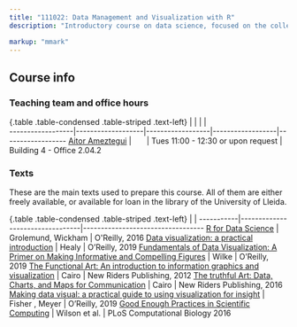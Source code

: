 ```yaml
---
title: "111022: Data Management and Visualization with R"
description: "Introductory course on data science, focused on the collection, management, visualization and analysis of data. We cover the entire data science pipeline from data acquisition to publication. The course will focus on the R statistical computing language and is addressed to second-year students of the Master's Degree Erasmus Mundus in Spatial and Ecological Modelling in European Forestry at the University of Lleida. The aim is to teach the students how to use R to effectively manage, clean, analyze and visualize data. The course is based on a “hands-on” approach, so that the students can easily transfer the acquired knowledge to real case studies, and even use it to process and analyze their own set of data, helping them in the preparation of their Master Thesis. "

markup: "mmark"
---
```


## Course info


### Teaching team and office hours

{.table .table-condensed .table-striped .text-left}
<span></span>     | <span></span>     | <span></span>    | <span></span>    |  <span></span>      
------------------|-------------------|------------------|------------------|------------------ 
 [Aitor Ameztegui](http://ameztegui.weebly.com/) | <a href="mailto:aitor.ameztegui@udl.cat" title="email"><i class="fa fa-envelope"></i></a> &nbsp; <a href="https://github.com/ameztegui" title="GitHub"><i class="fa fa-github"></i></a> &nbsp; <a href="https://twitter.com/multivac42" title="Twitter"><i class="fa fa-twitter"></i></a>  &nbsp;<a href="tel:973702539" title="Telephone"><i class="fa fa-phone"></i></a> | Tues 11:00 - 12:30 or upon request | Building 4 - Office 2.04.2

                

### Texts

These are the main texts used to prepare this course. All of them are either freely available, or available for loan in the library of the University of Lleida.

{.table .table-condensed .table-striped .text-left}
 <span></span>     | <span></span> | <span></span> 
-----------|---------------------------------|----------------------------------
[R for Data Science](http://r4ds.had.co.nz/) | Grolemund, Wickham | O'Reilly, 2016
[Data visualization: a practical introduction](https://kieranhealy.org/publications/dataviz/) | Healy | O’Reilly, 2019
[Fundamentals of Data Visualization: A Primer on Making Informative and Compelling Figures](https://serialmentor.com/dataviz/) | Wilke | O’Reilly, 2019
[The Functional Art: An introduction to information graphics and visualization](http://www.thefunctionalart.com/) | Cairo | New Riders Publishing, 2012
[The truthful Art: Data, Charts, and Maps for Communication](https://www.amazon.es/Truthful-Art-Data-Charts-Communication/dp/0321934075) | Cairo | New Riders Publishing, 2016
[Making data visual: a practical guide to using visualization for insight](https://www.amazon.com/Making-Data-Visual-Practical-Visualization/dp/1491928468) | Fisher , Meyer |  O’Reilly, 2019
[Good Enough Practices in Scientific Computing](https://journals.plos.org/ploscompbiol/article?id=10.1371/journal.pcbi.1005510) | Wilson et al. | PLoS Computational Biology 2016 



